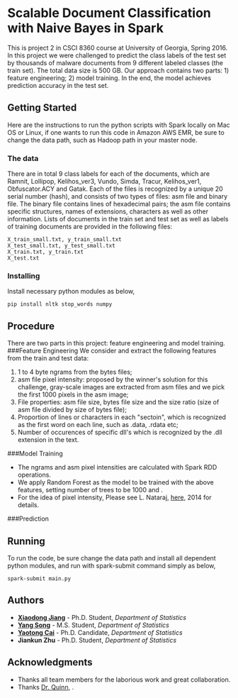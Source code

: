 # Scalable Document Classification with Naive Bayes in Spark

This is project 2 in CSCI 8360 course at University of Georgia, Spring 2016. In this project we were challenged to predict the class labels of the test set by thousands of malware documents from 9 different labeled classes (the train set). The total data size is 500 GB. Our approach contains two parts: 1) feature engineering; 2) model training. In the end, the model achieves   prediction accuracy in the test set.

## Getting Started

Here are the instructions to run the python scripts with Spark locally on Mac OS or Linux, if one wants to run this code in Amazon AWS EMR, be sure to change the data path, such as Hadoop path in your master node.

### The data
There are in total 9 class labels for each of the documents, which are Ramnit, Lollipop, Kelihos_ver3, Vundo, Simda, Tracur, Kelihos_ver1, Obfuscator.ACY and Gatak. Each of the files is recognized by a unique 20 serial number (hash), and consists of two types of files: asm file and binary file. The binary file contains lines of hexadecimal pairs; the asm file contains specific structures, names of extensions, characters as well as other information.Lists of documents in the train set and test set as well as labels of training documents are provided in the following files:

```
X_train_small.txt, y_train_small.txt
X_test_small.txt, y_test_small.txt
X_train.txt, y_train.txt
X_test.txt
```
### Installing

Install necessary python modules as below,

```
pip install nltk stop_words numpy  
```

## Procedure
There are two parts in this project: feature engineering and model training.  
###Feature Engineering
We consider and extract the following features from the train and test data:

1. 1 to 4 byte ngrams from the bytes files;
2. asm file pixel intensity: proposed by the winner's solution for this challenge, gray-scale images are extracted from asm files and we pick the first 1000 pixels in the asm image;
3. File properties: asm file size, bytes file size and the size ratio (size of asm file divided by size of bytes file);
4. Proportion of lines or characters in each "sectoin", which is recognized as the first word on each line, such as .data, .rdata etc;
5. Number of occurences of specific dll's which is recognized by the .dll extension in the text.

###Model Training
* The ngrams and asm pixel intensities are calculated with Spark RDD operations.
* We apply Random Forest as the model to be trained with the above features, setting number of trees to be 1000 and .
* For the idea of pixel intensity, Please see L. Nataraj, [here](http://sarvamblog.blogspot.com/), 2014 for details.

###Prediction





## Running
To run the code, be sure change the data path and install all dependent python modules, and run with spark-submit command simply as below,

```
spark-submit main.py
```

## Authors

* **[Xiaodong Jiang](https://www.linkedin.com/in/xiaodongjiang)** - Ph.D. Student, *Department of Statistics*
* **[Yang Song](https://www.linkedin.com/in/yang-song-74298a118/en)** - M.S. Student, *Department of Statistics*
* **[Yaotong Cai](https://www.linkedin.com/in/yaotong-colin-cai-410ab026)** - Ph.D. Candidate, *Department of Statistics*
* **Jiankun Zhu** - Ph.D. Student, *Department of Statistics*

## Acknowledgments

* Thanks all team members for the laborious work and great collaboration.
* Thanks [Dr. Quinn](http://cobweb.cs.uga.edu/~squinn/), .
